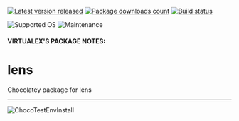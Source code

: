 [![Latest version released](https://img.shields.io/chocolatey/v/lens.svg)](https://chocolatey.org/packages/lens)
[![Package downloads count](https://img.shields.io/chocolatey/dt/lens.svg)](https://chocolatey.org/packages/lens)
[![Build status](https://img.shields.io/appveyor/ci/virtualex-itv/choco-lens/master.svg?logo=appveyor)](https://ci.appveyor.com/project/virtualex-itv/choco-lens)

![Supported OS](https://img.shields.io/badge/os-windows-blue.svg)
![Maintenance](https://img.shields.io/maintenance/yes/2020.svg)

#### VIRTUALEX'S PACKAGE NOTES:

# lens
Chocolatey package for lens

---
![ChocoTestEnvInstall](https://rawcdn.githack.com/virtualex-itv/choco-lens/a7c88333d6c50138fae7f2c120844faaf3f600d4/_img/choco-lens-test.png)

